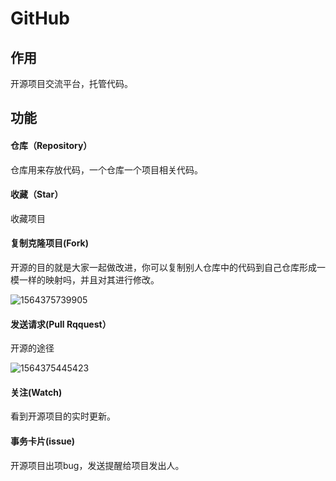# GitHub

## 作用

开源项目交流平台，托管代码。

## 功能

#### 仓库（Repository）

仓库用来存放代码，一个仓库一个项目相关代码。

#### 收藏（Star）

收藏项目

#### 复制克隆项目(Fork)

开源的目的就是大家一起做改进，你可以复制别人仓库中的代码到自己仓库形成一模一样的映射吗，并且对其进行修改。

![1564375739905](C:\Users\DELL\AppData\Roaming\Typora\typora-user-images\1564375739905.png)

#### 发送请求(Pull Rqquest）

开源的途径

![1564375445423](C:\Users\DELL\AppData\Roaming\Typora\typora-user-images\1564375445423.png)

#### 关注(Watch)

看到开源项目的实时更新。

#### 事务卡片(issue)

开源项目出项bug，发送提醒给项目发出人。

